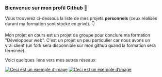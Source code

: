 ### Bienvenue sur mon profil Github 👋

Vous trouverez ci-dessous la liste de mes projets **personnels** (ceux réalisés durant ma formation sont stocké en privé). :point_down:

Mon projet en cours est un projet de groupe pour conclure ma formation "Développeur web". C'est un projet un peu particulier car nous avons un vrai client (un fork sera disponnible sur mon github quand la formation sera terminée).

Voici quelques liens vers mes autres réseaux:

[![Ceci est un exemple d’image](https://user-images.githubusercontent.com/92426053/212147740-8e624afc-173d-438c-805a-f0ba0afcad38.png)](https://www.linkedin.com/in/gael-guichard/)
[![Ceci est un exemple d’image](https://user-images.githubusercontent.com/92426053/212150737-4a672e1f-a083-4beb-812d-ff93050a41a3.png)](https://twitter.com/GuichardGael1)
